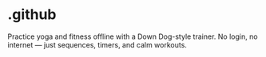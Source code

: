 # .github
Practice yoga and fitness offline with a Down Dog-style trainer. No login, no internet — just sequences, timers, and calm workouts.
